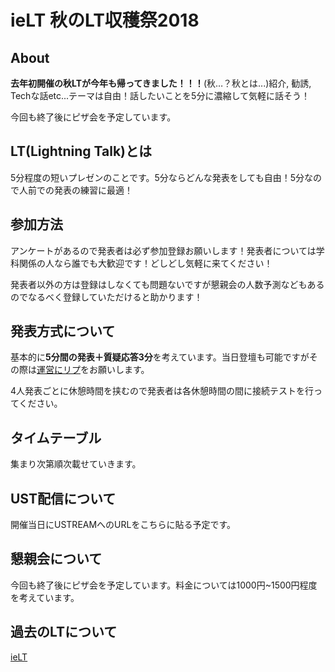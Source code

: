 # ieLT 秋のLT収穫祭2018

## About
**去年初開催の秋LTが今年も帰ってきました！！！**(秋…？秋とは...)紹介, 勧誘, Techな話etc...テーマは自由！話したいことを5分に濃縮して気軽に話そう！

今回も終了後にピザ会を予定しています。

## LT(Lightning Talk)とは
5分程度の短いプレゼンのことです。5分ならどんな発表をしても自由！5分なので人前での発表の練習に最適！

## 参加方法

アンケートがあるので発表者は必ず参加登録お願いします！発表者については学科関係の人なら誰でも大歓迎です！どしどし気軽に来てください！

発表者以外の方は登録はしなくても問題ないですが懇親会の人数予測などもあるのでなるべく登録していただけると助かります！

## 発表方式について
基本的に**5分間の発表＋質疑応答3分**を考えています。当日登壇も可能ですがその際は[運営にリプ](https://twitter.com/mine_tear1210)をお願いします。

4人発表ごとに休憩時間を挟むので発表者は各休憩時間の間に接続テストを行ってください。

## タイムテーブル
集まり次第順次載せていきます。

## UST配信について
開催当日にUSTREAMへのURLをこちらに貼る予定です。

## 懇親会について
今回も終了後にピザ会を予定しています。料金については1000円~1500円程度を考えています。

## 過去のLTについて

[ieLT](https://scrapbox.io/ie-ryukyu/ieLT)